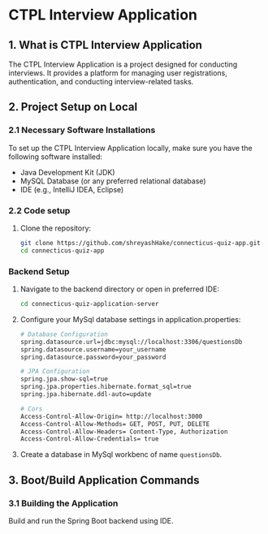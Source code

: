 # CTPL Interview Application

## 1. What is CTPL Interview Application

The CTPL Interview Application is a project designed for conducting interviews. It provides a platform for managing user registrations, authentication, and conducting interview-related tasks.

## 2. Project Setup on Local

### 2.1 Necessary Software Installations

To set up the CTPL Interview Application locally, make sure you have the following software installed:

- Java Development Kit (JDK)
- MySQL Database (or any preferred relational database)
- IDE (e.g., IntelliJ IDEA, Eclipse)

### 2.2 Code setup 

1. Clone the repository:

   ```bash
   git clone https://github.com/shreyashHake/connecticus-quiz-app.git
   cd connecticus-quiz-app


### Backend Setup

1. Navigate to the backend directory or open in preferred IDE:

   ```bash
   cd connecticus-quiz-application-server

2. Configure your MySql database settings in application.properties:

    ```bash
    # Database Configuration
    spring.datasource.url=jdbc:mysql://localhost:3306/questionsDb
    spring.datasource.username=your_username
    spring.datasource.password=your_password

    # JPA Configuration
    spring.jpa.show-sql=true
    spring.jpa.properties.hibernate.format_sql=true
    spring.jpa.hibernate.ddl-auto=update

    # Cors
    Access-Control-Allow-Origin= http://localhost:3000
    Access-Control-Allow-Methods= GET, POST, PUT, DELETE
    Access-Control-Allow-Headers= Content-Type, Authorization
    Access-Control-Allow-Credentials= true

3. Create a database in MySql workbenc of name `questionsDb`.

## 3. Boot/Build Application Commands

### 3.1 Building the Application

Build and run the Spring Boot backend using IDE.


